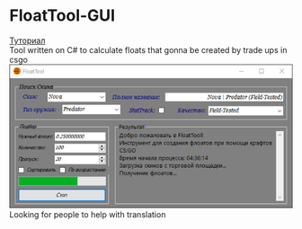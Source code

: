 # FloatTool-GUI
[Туториал](https://github.com/Nemeshio/FloatTool-GUI/wiki/%D0%93%D0%BB%D0%B0%D0%B2%D0%BD%D0%B0%D1%8F)  
Tool written on C# to calculate floats that gonna be created by trade ups in csgo
![Program Working](https://github.com/Nemeshio/FloatTool-GUI/blob/master/doc/program.png?raw=true)  
Looking for people to help with translation

